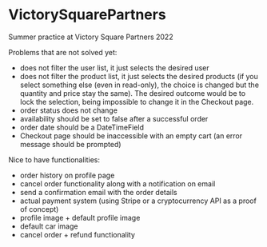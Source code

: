 # VictorySquarePartners
Summer practice at Victory Square Partners 2022

Problems that are not solved yet:
- does not filter the user list, it just selects the desired user
- does not filter the product list, it just selects the desired products (if you select something else (even in read-only), the choice is changed but the quantity and price stay the same). The desired outcome would be to lock the selection, being impossible to change it in the Checkout page.
- order status does not change
- availability should be set to false after a successful order
- order date should be a DateTimeField
- Checkout page should be inaccessible with an empty cart (an error message should be prompted)

Nice to have functionalities:
- order history on profile page
- cancel order functionality along with a notification on email
- send a confirmation email with the order details
- actual payment system (using Stripe or a cryptocurrency API as a proof of concept)
- profile image + default profile image
- default car image
- cancel order + refund functionality
